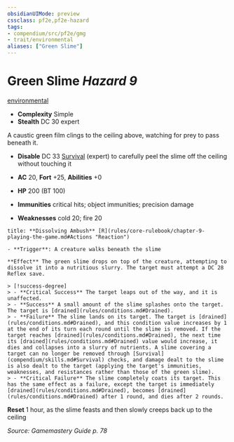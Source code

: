 ```yaml
---
obsidianUIMode: preview
cssclass: pf2e,pf2e-hazard
tags:
- compendium/src/pf2e/gmg
- trait/environmental
aliases: ["Green Slime"]
---
```

# Green Slime *Hazard 9*  
[environmental](rules/traits/environmental.md "Environmental Hazard Trait")  

- **Complexity** Simple
- **Stealth** DC 30 expert  

A caustic green film clings to the ceiling above, watching for prey to pass beneath it.

- **Disable** DC 33 [Survival](compendium/skills.md#Survival) (expert) to carefully peel the slime off the ceiling without touching it  

- **AC** 20, **Fort** +25, **Abilities** +0
- **HP** 200 (BT 100)
- **Immunities** critical hits; object immunities; precision damage
- **Weaknesses** cold 20; fire 20

```ad-embed-ability
title: **Dissolving Ambush** [R](rules/core-rulebook/chapter-9-playing-the-game.md#Actions "Reaction")

- **Trigger**: A creature walks beneath the slime

**Effect** The green slime drops on top of the creature, attempting to dissolve it into a nutritious slurry. The target must attempt a DC 28 Reflex save.

> [!success-degree] 
> - **Critical Success** The target leaps out of the way, and it is unaffected.
> - **Success** A small amount of the slime splashes onto the target. The target is [drained](rules/conditions.md#Drained).
> - **Failure** The slime lands on its target. The target is [drained](rules/conditions.md#Drained), and this condition value increases by 1 at the end of its turn each round until the slime is removed. If the target reaches [drained](rules/conditions.md#Drained), the next time its [drained](rules/conditions.md#Drained) value would increase, it dies and collapses into a slurry of nutrients. A slime covering a target can no longer be removed through [Survival](compendium/skills.md#Survival) checks, and damage dealt to the slime is also dealt to the target (applying the target's immunities, weaknesses, and resistances rather than those of the green slime).
> - **Critical Failure** The slime completely coats its target. This has the same effect as a failure, except the target is immediately [drained](rules/conditions.md#Drained), becomes [drained](rules/conditions.md#Drained) after 1 round, and dies after 2 rounds.
```

**Reset** 1 hour, as the slime feasts and then slowly creeps back up to the ceiling  

*Source: Gamemastery Guide p. 78*